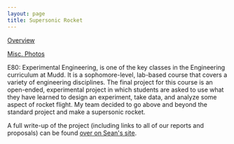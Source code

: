 ```yaml
---
layout: page
title: Supersonic Rocket
---
```


[Overview](https://sites.google.com/site/tayloredwardpeterson/projects/supersonicrocket)

[Misc. Photos](https://sites.google.com/site/tayloredwardpeterson/projects/supersonicrocket/miscphotos)

E80: Experimental Engineering, is one of the key classes in the Engineering curriculum at Mudd. It is a sophomore-level, lab-based course that covers a variety of engineering disciplines. The final project for this course is an open-ended, experimental project in which students are asked to use what they have learned to design an experiment, take data, and analyze some aspect of rocket flight. My team decided to go above and beyond the standard project and make a supersonic rocket. 

A full write-up of the project (including links to all of our reports and proposals) can be found [over on Sean's site](https://sites.google.com/site/raintomudd/projects/supersonicrocket).
